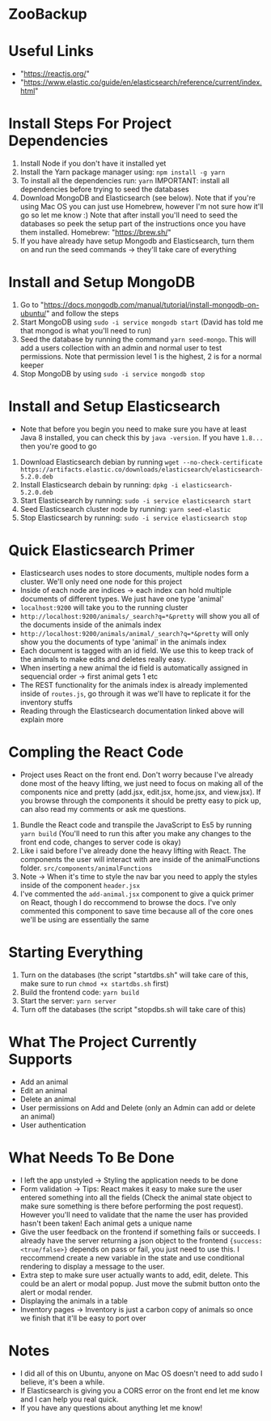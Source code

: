 # ZooBackup

# Useful Links
- "https://reactjs.org/"
- "https://www.elastic.co/guide/en/elasticsearch/reference/current/index.html"

# Install Steps For Project Dependencies
1. Install Node if you don't have it installed yet
2. Install the Yarn package manager using: `npm install -g yarn`
3. To install all the dependencies run: `yarn` IMPORTANT: install all dependencies before trying to seed the databases
4. Download MongoDB and Elasticsearch (see below). Note that if you're using Mac OS you can just use
    Homebrew, however I'm not sure how it'll go so let me know :) Note that after install you'll need to seed the databases so peek the setup part of the instructions once you have them installed. Homebrew: "https://brew.sh/"
5. If you have already have setup Mongodb and Elasticsearch, turn them on and run the seed commands -> they'll take care of everything

# Install and Setup MongoDB
1. Go to "https://docs.mongodb.com/manual/tutorial/install-mongodb-on-ubuntu/" and follow the steps
2. Start MongoDB using `sudo -i service mongodb start` (David has told me that mongod is what you'll need to run)
3. Seed the database by running the command `yarn seed-mongo`. This will add a users collection with an admin and normal user to test 
    permissions. Note that permission level 1 is the highest, 2 is for a normal keeper
4. Stop MongoDB by using `sudo -i service mongodb stop`

# Install and Setup Elasticsearch
- Note that before you begin you need to make sure you have at least Java 8 installed, you can check this by `java -version`. If you have 
    `1.8...` then you're good to go
1. Download Elasticsearch debian by running `wget --no-check-certificate            
    https://artifacts.elastic.co/downloads/elasticsearch/elasticsearch-5.2.0.deb`
2. Install Elasticsearch debain by running: `dpkg -i elasticsearch-5.2.0.deb`
3. Start Elasticsearch by running: `sudo -i service elasticsearch start`
4. Seed Elasticsearch cluster node by running: `yarn seed-elastic`
5. Stop Elasticsearch by running: `sudo -i service elasticsearch stop`

# Quick Elasticsearch Primer
- Elasticsearch uses nodes to store documents, multiple nodes form a cluster. We'll only need one node for this project
- Inside of each node are indices -> each index can hold multiple documents of different types. We just have one type 'animal'
- `localhost:9200` will take you to the running cluster
- `http://localhost:9200/animals/_search?q=*&pretty` will show you all of the documents inside of the animals index
- `http://localhost:9200/animals/animal/_search?q=*&pretty` will only show you the documents of type 'animal' in the animals index
- Each document is tagged with an id field. We use this to keep track of the animals to make edits and deletes really easy.
- When inserting a new animal the id field is automatically assigned in sequencial order -> first animal gets 1 etc
- The REST functionality for the animals index is already implemented inside of `routes.js`, go through it was we'll have to replicate it   for the inventory stuffs
- Reading through the Elasticsearch documentation linked above will explain more


# Compling the React Code
- Project uses React on the front end. Don't worry because I've already done most of the heavy lifting, we just need
    to focus on making all of the components nice and pretty (add.jsx, edit.jsx, home.jsx, and view.jsx). If you browse through the components it should be pretty easy to pick up, can also read my comments or ask me questions.
1. Bundle the React code and transpile the JavaScript to Es5 by running `yarn build` (You'll need to run this after you
    make any changes to the front end code, changes to server code is okay)
2. Like i said before I've already done the heavy lifting with React. The components the user will interact with are inside of the 
    animalFunctions folder. `src/components/animalFunctions`
3. Note -> When it's time to style the nav bar you need to apply the styles inside of the component `header.jsx`
4. I've commented the `add-animal.jsx` component to give a quick primer on React, though I do reccommend to browse the docs. I've only  
    commented this component to save time because all of the core ones we'll be using are essentially the same

# Starting Everything
1. Turn on the databases (the script "startdbs.sh" will take care of this, make sure to run `chmod +x startdbs.sh` first)
2. Build the frontend code: `yarn build`
3. Start the server: `yarn server`
4. Turn off the databases (the script "stopdbs.sh will take care of this)

# What The Project Currently Supports
- Add an animal
- Edit an animal
- Delete an animal
- User permissions on Add and Delete (only an Admin can add or delete an animal)
- User authentication

# What Needs To Be Done
- I left the app unstyled -> Styling the application needs to be done
- Form validation -> Tips: React makes it easy to make sure the user entered something into all the fields (Check the animal state object 
    to make sure something is there before performing the post request). However you'll need to validate that the name the user has provided hasn't been taken! Each animal gets a unique name
- Give the user feedback on the frontend if something fails or succeeds. I already have the server returning a json object to the frontend
    `{success: <true/false>}` depends on pass or fail, you just need to use this. I reccommend create a new variable in the state and use conditional rendering to display a message to the user.
- Extra step to make sure user actually wants to add, edit, delete. This could be an alert or modal popup. Just move the submit button 
    onto the alert or modal render.
- Displaying the animals in a table
- Inventory pages -> Inventory is just a carbon copy of animals so once we finish that it'll be easy to port over

# Notes
- I did all of this on Ubuntu, anyone on Mac OS doesn't need to add sudo I believe, it's been a while.
- If Elasticsearch is giving you a CORS error on the front end let me know and I can help you real quick.
- If you have any questions about anything let me know!
